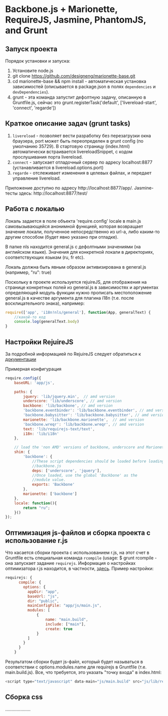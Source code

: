 # Backbone.js + Marionette, RequireJS, Jasmine, PhantomJS, and Grunt

## Запуск проекта

Порядок установки и запуска:

1. Установите node.js
2. git clone https://github.com/designeng/marionette-base.git
3. cd marionette-base && npm install - автоматическая установка зависимостей (описывается в package.json в полях `dependencies` и `devDependencies`).
4. grunt   - эта команда запустит дефолтную задачу, описанную в Gruntfile.js, сейчас это grunt.registerTask('default', ['livereload-start', 'connect', 'regarde'])

## Краткое описание задач (grunt tasks)

1. `livereload` - позволяет вести разработку без перезагрузки окна браузера, port может быть переопределен в grunt config (по умолчанию 35729). В стартовую страницу (index.html) автоматически встраивается livereloadSnippet, с кодом прослушивания порта livereload.
2. `connect` - запускает отладочный сервер по адресу localhost:8877 (устанавливается в livereload.options.port)
3. `regarde` - отслеживает изменения в целевых файлах, и передает управление livereload.

Приложение доступно по адресу http://localhost:8877/app/. Jasmine-тесты здесь: http://localhost:8877/test/

## Работа с локалью

Локаль задается в поле объекта 'require.config' locale в main.js самовызывающейся анонимной функцией, которая возвращает значение локали, полученное непосредственно из url-а, либо каким-то другим способом (будет явно указано при отладке).

В папке nls находится general.js с дефолтными значениями (на английском языке). Значения для конкретной локали в директориях, соответствующих языкам (ru, fr etc).

Локаль должна быть явным образом активизирована в general.js (например, "ru": true)

Поскольку в проекте используется rejuireJS, для отображения на странице конкретных полей из general.js в зависимостях и аргументах определяющей модуль функции
нужно прописать местоположение general.js в качестве аргумента для плагина i18n (т.е. после восклицательного знака), например:

```js
require(['app', 'i18n!nls/general'], function(App, generalText) {
	//какой-то код
	console.log(generalText.body)
}
```

## Настройки RejuireJS

За подробной информацией по RejuireJS следует обратиться к [документации](http://requirejs.org/docs/api.html)

Примерная конфигурация

```js
require.config({
    baseURL: 'app/js',

    paths: {
        jquery: 'lib/jquery.min',  // amd version
        underscore: 'lib/underscore', // amd version
        backbone: 'lib/backbone', // amd version        
        'backbone.eventbinder': 'lib/backbone.eventbinder', // amd version
        'backbone.babysitter': 'lib/backbone.babysitter', // amd version
        marionette: 'lib/backbone.marionette',  // amd version
        'backbone.wreqr': 'lib/backbone.wreqr', // amd version
        text: 'lib/requirejs-text/text',
        i18n: 'lib/i18n'
    },

    // load the 'non AMD' versions of backbone, underscore and Marionette
    shim: {        
        'backbone': {
            //These script dependencies should be loaded before loading
            //backbone.js
            deps: ['underscore', 'jquery'],
            //Once loaded, use the global 'Backbone' as the
            //module value.
            exports: 'Backbone'
        },
        marionette: ['backbone']
    },
    locale: function(){
        return "ru";
    }()
});
```

## Оптимизация js-файлов и сборка проекта с использование r.js

Что касается сборки проекта с использованием r.js, на этот счет в Gruntfile есть специальная команда `rcompile` (usage: $ grunt rcompile - она запускает задание
`requirejs`. Информация о настройках оптимизатора r.js находится, в частности, [здесь](http://requirejs.org/docs/faq-advanced.html). Пример настройки:

```js
requirejs: {
      compile: {
        options: {
          appDir: "app",
          baseUrl: "js",
          dir: "public",
          mainConfigFile: "app/js/main.js",
          modules: [
              {
                  name: "main.build",
                  include: ["main"],
                  create: true
              }
          ]
        }
      }
    }
```

Результатом сборки будет js-файл, который будет называться в соответствии с options.modules.name для requirejs в Gruntfile (т.е. main.build.js).
Все, что требуется, это указать "точку входа" в index.html:

```js
<script type="text/javascript" data-main="js/main.build" src="js/lib/require.js"></script>
```

## Сборка css

....................



